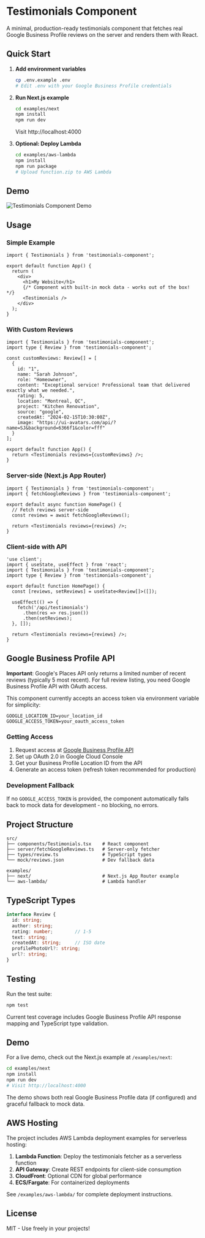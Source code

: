 # Testimonials Component

A minimal, production-ready testimonials component that fetches real Google Business Profile reviews on the server and renders them with React.

## Quick Start

1. **Add environment variables**
   ```bash
   cp .env.example .env
   # Edit .env with your Google Business Profile credentials
   ```

2. **Run Next.js example**
   ```bash
   cd examples/next
   npm install
   npm run dev
   ```
   Visit http://localhost:4000

3. **Optional: Deploy Lambda**
   ```bash
   cd examples/aws-lambda
   npm install
   npm run package
   # Upload function.zip to AWS Lambda
   ```

## Demo

![Testimonials Component Demo](https://i.imgur.com/KNv6RYX.jpeg)

## Usage

### Simple Example

```tsx
import { Testimonials } from 'testimonials-component';

export default function App() {
  return (
    <div>
      <h1>My Website</h1>
      {/* Component with built-in mock data - works out of the box! */}
      <Testimonials />
    </div>
  );
}
```

### With Custom Reviews

```tsx
import { Testimonials } from 'testimonials-component';
import type { Review } from 'testimonials-component';

const customReviews: Review[] = [
  {
    id: "1",
    name: "Sarah Johnson",
    role: "Homeowner",
    content: "Exceptional service! Professional team that delivered exactly what we needed.",
    rating: 5,
    location: "Montreal, QC",
    project: "Kitchen Renovation",
    source: "google",
    createdAt: "2024-02-15T10:30:00Z",
    image: "https://ui-avatars.com/api/?name=SJ&background=6366f1&color=fff"
  }
];

export default function App() {
  return <Testimonials reviews={customReviews} />;
}
```

### Server-side (Next.js App Router)

```tsx
import { Testimonials } from 'testimonials-component';
import { fetchGoogleReviews } from 'testimonials-component';

export default async function HomePage() {
  // Fetch reviews server-side
  const reviews = await fetchGoogleReviews();
  
  return <Testimonials reviews={reviews} />;
}
```

### Client-side with API

```tsx
'use client';
import { useState, useEffect } from 'react';
import { Testimonials } from 'testimonials-component';
import type { Review } from 'testimonials-component';

export default function HomePage() {
  const [reviews, setReviews] = useState<Review[]>([]);

  useEffect(() => {
    fetch('/api/testimonials')
      .then(res => res.json())
      .then(setReviews);
  }, []);

  return <Testimonials reviews={reviews} />;
}
```

## Google Business Profile API

**Important**: Google's Places API only returns a limited number of recent reviews (typically 5 most recent). For full review listing, you need Google Business Profile API with OAuth access.

This component currently accepts an access token via environment variable for simplicity:

```env
GOOGLE_LOCATION_ID=your_location_id
GOOGLE_ACCESS_TOKEN=your_oauth_access_token
```

### Getting Access

1. Request access at [Google Business Profile API](https://developers.google.com/my-business/content/api-access-request)
2. Set up OAuth 2.0 in Google Cloud Console
3. Get your Business Profile Location ID from the API
4. Generate an access token (refresh token recommended for production)

### Development Fallback

If no `GOOGLE_ACCESS_TOKEN` is provided, the component automatically falls back to mock data for development - no blocking, no errors.

## Project Structure

```
src/
├── components/Testimonials.tsx    # React component
├── server/fetchGoogleReviews.ts   # Server-only fetcher
├── types/review.ts                # TypeScript types  
└── mock/reviews.json              # Dev fallback data

examples/
├── next/                          # Next.js App Router example
└── aws-lambda/                    # Lambda handler
```

## TypeScript Types

```typescript
interface Review {
  id: string;
  author: string;
  rating: number;        // 1-5
  text: string;
  createdAt: string;     // ISO date
  profilePhotoUrl?: string;
  url?: string;
}
```

## Testing

Run the test suite:

```bash
npm test
```

Current test coverage includes Google Business Profile API response mapping and TypeScript type validation.

## Demo

For a live demo, check out the Next.js example at `/examples/next`:

```bash
cd examples/next
npm install
npm run dev
# Visit http://localhost:4000
```

The demo shows both real Google Business Profile data (if configured) and graceful fallback to mock data.

## AWS Hosting

The project includes AWS Lambda deployment examples for serverless hosting:

1. **Lambda Function**: Deploy the testimonials fetcher as a serverless function
2. **API Gateway**: Create REST endpoints for client-side consumption
3. **CloudFront**: Optional CDN for global performance
4. **ECS/Fargate**: For containerized deployments

See `/examples/aws-lambda/` for complete deployment instructions.

## License

MIT - Use freely in your projects!